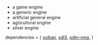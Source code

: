 - a game engine
- a generic engine
- artificial general engine
- agricultural engine
- silver engine


dependencies = {
    [vulkan](https://vulkan.lunarg.com/sdk/home),
    [sdl3](https://github.com/libsdl-org/SDL),
    [odin-vma](https://github.com/Capati/odin-vma),
}

